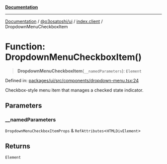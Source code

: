 [**Documentation**](../../../../README.md)

***

[Documentation](../../../../README.md) / [@o3osatoshi/ui](../../README.md) / [index.client](../README.md) / DropdownMenuCheckboxItem

# Function: DropdownMenuCheckboxItem()

> **DropdownMenuCheckboxItem**(`__namedParameters`): `Element`

Defined in: [packages/ui/src/components/dropdown-menu.tsx:24](https://github.com/o3osatoshi/experiment/blob/54ab00df974a3e9f8283fbcd8c611ed1e0274132/packages/ui/src/components/dropdown-menu.tsx#L24)

Checkbox-style menu item that manages a checked state indicator.

## Parameters

### \_\_namedParameters

`DropdownMenuCheckboxItemProps` & `RefAttributes`\<`HTMLDivElement`\>

## Returns

`Element`
